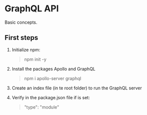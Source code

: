 # GraphQL API

Basic concepts.

## First steps

1. Initialize npm:

   > npm init -y

2. Install the packages Apollo and GraphQL

   > npm i apollo-server graphql

3. Create an index file (in te root folder) to run the GraphQL server

4. Verify in the package.json file if is set:
   > "type": "module"
